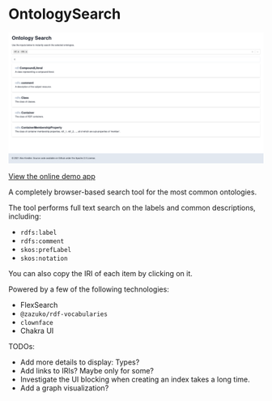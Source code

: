 # OntologySearch

![Screenshot of OntologySearch user interface](./assets/basic.png)

[View the online demo app](https://ontologysearch.netlify.app/)

A completely browser-based search tool for the most common ontologies.

The tool performs full text search on the labels and common descriptions, including:
- `rdfs:label`
- `rdfs:comment`
- `skos:prefLabel`
- `skos:notation`

You can also copy the IRI of each item by clicking on it.

Powered by a few of the following technologies:
- FlexSearch
- `@zazuko/rdf-vocabularies`
- `clownface`
- Chakra UI

TODOs:
- Add more details to display: Types?
- Add links to IRIs? Maybe only for some?
- Investigate the UI blocking when creating an index takes a long time.
- Add a graph visualization?